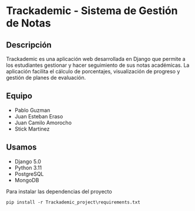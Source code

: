 # Trackademic - Sistema de Gestión de Notas

## Descripción
Trackademic es una aplicación web desarrollada en Django que permite a los estudiantes gestionar y hacer seguimiento de sus notas académicas. La aplicación facilita el cálculo de porcentajes, visualización de progreso y gestión de planes de evaluación.

## Equipo 
- Pablo Guzman
- Juan Esteban Eraso
- Juan Camilo Amorocho
- Stick Martinez


## Usamos
- Django 5.0
- Python 3.11
- PostgreSQL
- MongoDB

Para instalar las dependencias del proyecto

``` pip install -r Trackademic_project\requirements.txt ```
